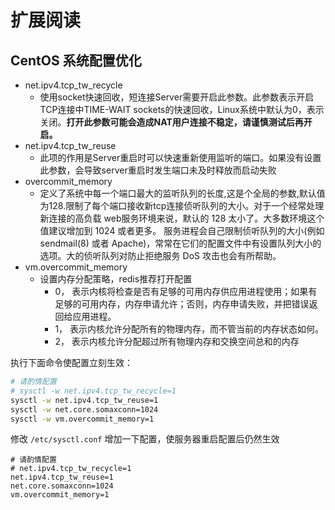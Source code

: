 # 扩展阅读


##  CentOS 系统配置优化

* net.ipv4.tcp_tw_recycle
    * 使用socket快速回收，短连接Server需要开启此参数。此参数表示开启TCP连接中TIME-WAIT sockets的快速回收，Linux系统中默认为0，表示关闭。**打开此参数可能会造成NAT用户连接不稳定，请谨慎测试后再开启。**
* net.ipv4.tcp_tw_reuse
    * 此项的作用是Server重启时可以快速重新使用监听的端口。如果没有设置此参数，会导致server重启时发生端口未及时释放而启动失败
* overcommit_memory
    * 定义了系统中每一个端口最大的监听队列的长度,这是个全局的参数,默认值为128.限制了每个端口接收新tcp连接侦听队列的大小。对于一个经常处理新连接的高负载 web服务环境来说，默认的 128 太小了。大多数环境这个值建议增加到 1024 或者更多。 服务进程会自己限制侦听队列的大小(例如 sendmail(8) 或者 Apache)，常常在它们的配置文件中有设置队列大小的选项。大的侦听队列对防止拒绝服务 DoS 攻击也会有所帮助。
* vm.overcommit_memory 
    * 设置内存分配策略，redis推荐打开配置
        * 0， 表示内核将检查是否有足够的可用内存供应用进程使用；如果有足够的可用内存，内存申请允许；否则，内存申请失败，并把错误返回给应用进程。
        * 1， 表示内核允许分配所有的物理内存，而不管当前的内存状态如何。
        * 2， 表示内核允许分配超过所有物理内存和交换空间总和的内存


执行下面命令使配置立刻生效：

```bash
# 请酌情配置
# sysctl -w net.ipv4.tcp_tw_recycle=1
sysctl -w net.ipv4.tcp_tw_reuse=1
sysctl -w net.core.somaxconn=1024
sysctl -w vm.overcommit_memory=1
```


修改 `/etc/sysctl.conf` 增加一下配置，使服务器重启配置后仍然生效
```
# 请酌情配置
# net.ipv4.tcp_tw_recycle=1
net.ipv4.tcp_tw_reuse=1
net.core.somaxconn=1024
vm.overcommit_memory=1
```